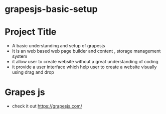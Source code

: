 # grapesjs-basic-setup



# Project Title

- A basic understanding and setup of grapesjs
- It is an web based web page builder and content , storage management system
- it allow user to create website without a great understanding of coding
- it provide a user interface which help user to create a website visually using drag and drop


# Grapes js
- check it out https://grapesjs.com/
